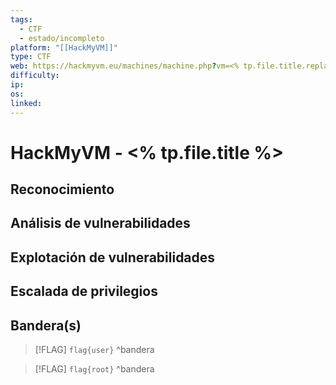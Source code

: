 ```yaml
---
tags:
  - CTF
  - estado/incompleto
platform: "[[HackMyVM]]"
type: CTF
web: https://hackmyvm.eu/machines/machine.php?vm=<% tp.file.title.replace(/ /g, '') %>
difficulty:
ip:
os:
linked:
---
```

# HackMyVM - <% tp.file.title %>

## Reconocimiento


## Análisis de vulnerabilidades


## Explotación de vulnerabilidades


## Escalada de privilegios


## Bandera(s)

> [!FLAG] `flag{user}`
^bandera

> [!FLAG] `flag{root}`
^bandera